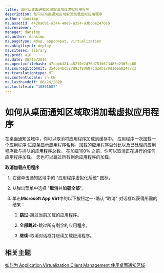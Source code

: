 ```yaml
---
title: 如何从桌面通知区域取消加载虚拟应用程序
description: 如何从桌面通知区域取消加载虚拟应用程序
author: dansimp
ms.assetid: 4420a091-a344-48e9-a354-93bc0e2470eb
ms.reviewer: ''
manager: dansimp
ms.author: dansimp
ms.pagetype: mdop, appcompat, virtualization
ms.mktglfcycl: deploy
ms.sitesec: library
ms.prod: w10
ms.date: 06/16/2016
ms.openlocfilehash: 47cabb321a45210e2d76d7530623483e2307e480
ms.sourcegitcommit: 354664bc527d93f80687cd2eba70d1eea024c7c3
ms.translationtype: MT
ms.contentlocale: zh-CN
ms.lasthandoff: 06/26/2020
ms.locfileid: "10801687"
---
```

# 如何从桌面通知区域取消加载虚拟应用程序


在桌面通知区域中，你可以取消将应用程序加载到缓存中。 应用程序一次加载一个应用程序;进度条显示应用程序名称、加载的应用程序百分比以及已处理的应用程序数与排队的应用程序总数。 在加载100% 之前，你可以取消正在进行的任何应用程序加载。 您也可以跳过所有剩余应用程序的加载。

**取消加载应用程序**

1.  右键单击通知区域中的 "应用程序虚拟化系统" 图标。

2.  从弹出菜单中选择 "**取消**并**加载全部**"。

3.  单击**Microsoft App Virt**中的以下按钮之一-确认 "取消" 对话框以获得所需的结果：

    1.  **跳过**-跳过当前加载的应用程序。

    2.  **全部跳过**-跳过所有剩余的应用程序。

    3.  **继续**-取消对话框并继续加载应用程序。

## 相关主题


[如何为 Application Virtualization Client Management 使用桌面通知区域](how-to-use-the-desktop-notification-area-for-application-virtualization-client-management.md)

 

 






